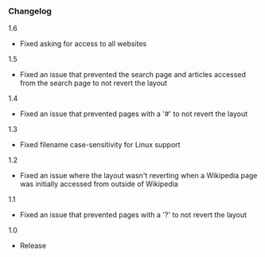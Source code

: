 ### Changelog

1.6
- Fixed asking for access to all websites

1.5
- Fixed an issue that prevented the search page and articles accessed from the search page to not revert the layout

1.4
- Fixed an issue that prevented pages with a '#' to not revert the layout

1.3
- Fixed filename case-sensitivity for Linux support

1.2
- Fixed an issue where the layout wasn't reverting when a Wikipedia page was initially accessed from outside of Wikipedia

1.1
- Fixed an issue that prevented pages with a '?' to not revert the layout

1.0
- Release
